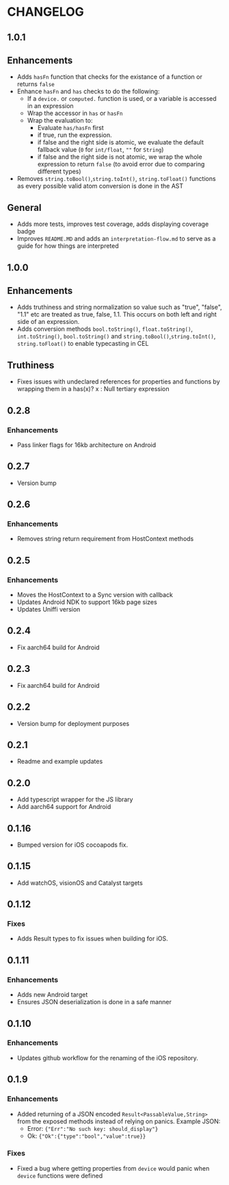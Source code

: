 # CHANGELOG

## 1.0.1

## Enhancements
- Adds `hasFn` function that checks for the existance of a function or returns `false`
- Enhance `hasFn` and `has` checks to do the following:
  - If a `device.` or `computed.` function is used, or a variable is accessed in an expression
  - Wrap the accessor in `has` or `hasFn`
  - Wrap the evaluation to:
    - Evaluate `has/hasFn` first
    - if true, run the expression.
    - if false and the right side is atomic, we evaluate the default fallback value (`0` for `int/float`, `""` for `String`)
    - if false and the right side is not atomic, we wrap the whole expression to return `false` (to avoid error due to comparing different types)
- Removes `string.toBool()`,`string.toInt()`, `string.toFloat()` functions as every possible valid atom conversion is done in the AST

## General
- Adds more tests, improves test coverage, adds displaying coverage badge
- Improves `README.MD` and adds an `interpretation-flow.md` to serve as a guide for how things are interpreted

## 1.0.0

## Enhancements
- Adds truthiness and string normalization so value such as "true", "false", "1.1" etc are treated as true, false, 1.1. This occurs on both left and right side of an expression.
- Adds conversion methods `bool.toString()`, `float.toString()`, `int.toString()`, `bool.toString()` and `string.toBool()`,`string.toInt()`, `string.toFloat()` to enable typecasting in CEL

## Truthiness
- Fixes issues with undeclared references for properties and functions by wrapping them in a has(x)? x : Null tertiary expression

## 0.2.8

### Enhancements

- Pass linker flags for 16kb architecture on Android

## 0.2.7

- Version bump

## 0.2.6

### Enhancements

- Removes string return requirement from HostContext methods

## 0.2.5

### Enhancements
- Moves the HostContext to a Sync version with callback
- Updates Android NDK to support 16kb page sizes
- Updates Uniffi version

## 0.2.4
- Fix aarch64 build for Android

## 0.2.3
- Fix aarch64 build for Android

## 0.2.2
- Version bump for deployment purposes

## 0.2.1

- Readme and example updates

## 0.2.0

- Add typescript wrapper for the JS library
- Add aarch64 support for Android

## 0.1.16

- Bumped version for iOS cocoapods fix.

## 0.1.15

- Add watchOS, visionOS and Catalyst targets

## 0.1.12

### Fixes

- Adds Result types to fix issues when building for iOS.

## 0.1.11

### Enhancements

- Adds new Android target
- Ensures JSON deserialization is done in a safe manner

## 0.1.10

### Enhancements

- Updates github workflow for the renaming of the iOS repository.

## 0.1.9

### Enhancements

- Added returning of a JSON encoded `Result<PassableValue,String>` from the exposed methods instead of relying on panics.
  Example JSON:
  - Error: `{"Err":"No such key: should_display"}`
  - Ok: `{"Ok":{"type":"bool","value":true}}`

### Fixes

- Fixed a bug where getting properties from `device` would panic when `device` functions were defined
